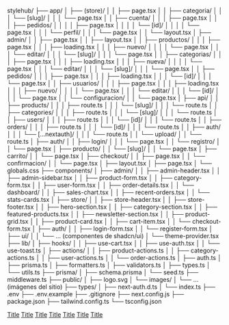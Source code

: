 stylehub/
├── app/
│   ├── (store)/
│   │   ├── page.tsx
│   │   ├── categoria/
│   │   │   └── [slug]/
│   │   │       └── page.tsx
│   │   ├── cuenta/
│   │   │   ├── page.tsx
│   │   │   ├── pedidos/
│   │   │   │   ├── page.tsx
│   │   │   │   └── [id]/
│   │   │   │       └── page.tsx
│   │   │   └── perfil/
│   │   │       └── page.tsx
│   │   └── layout.tsx
│   ├── admin/
│   │   ├── page.tsx
│   │   ├── layout.tsx
│   │   ├── productos/
│   │   │   ├── page.tsx
│   │   │   ├── loading.tsx
│   │   │   ├── nuevo/
│   │   │   │   └── page.tsx
│   │   │   └── editar/
│   │   │       └── [slug]/
│   │   │           └── page.tsx
│   │   ├── categorias/
│   │   │   ├── page.tsx
│   │   │   ├── loading.tsx
│   │   │   ├── nueva/
│   │   │   │   └── page.tsx
│   │   │   └── editar/
│   │   │       └── [slug]/
│   │   │           └── page.tsx
│   │   ├── pedidos/
│   │   │   ├── page.tsx
│   │   │   ├── loading.tsx
│   │   │   └── [id]/
│   │   │       └── page.tsx
│   │   ├── usuarios/
│   │   │   ├── page.tsx
│   │   │   ├── loading.tsx
│   │   │   ├── nuevo/
│   │   │   │   └── page.tsx
│   │   │   └── editar/
│   │   │       └── [id]/
│   │   │           └── page.tsx
│   │   └── configuracion/
│   │       └── page.tsx
│   ├── api/
│   │   ├── products/
│   │   │   ├── route.ts
│   │   │   └── [slug]/
│   │   │       └── route.ts
│   │   ├── categories/
│   │   │   ├── route.ts
│   │   │   └── [slug]/
│   │   │       └── route.ts
│   │   ├── users/
│   │   │   ├── route.ts
│   │   │   └── [id]/
│   │   │       └── route.ts
│   │   ├── orders/
│   │   │   ├── route.ts
│   │   │   └── [id]/
│   │   │       └── route.ts
│   │   ├── auth/
│   │   │   └── [...nextauth]/
│   │   │       └── route.ts
│   │   └── upload/
│   │       └── route.ts
│   ├── auth/
│   │   ├── login/
│   │   │   └── page.tsx
│   │   └── registro/
│   │       └── page.tsx
│   ├── producto/
│   │   └── [slug]/
│   │       └── page.tsx
│   ├── carrito/
│   │   └── page.tsx
│   ├── checkout/
│   │   ├── page.tsx
│   │   └── confirmacion/
│   │       └── page.tsx
│   ├── layout.tsx
│   ├── page.tsx
│   └── globals.css
├── components/
│   ├── admin/
│   │   ├── admin-header.tsx
│   │   ├── admin-sidebar.tsx
│   │   ├── product-form.tsx
│   │   ├── category-form.tsx
│   │   ├── user-form.tsx
│   │   ├── order-details.tsx
│   │   └── dashboard/
│   │       ├── sales-chart.tsx
│   │       ├── recent-orders.tsx
│   │       └── stats-cards.tsx
│   ├── store/
│   │   ├── store-header.tsx
│   │   ├── store-footer.tsx
│   │   ├── hero-section.tsx
│   │   ├── category-section.tsx
│   │   ├── featured-products.tsx
│   │   ├── newsletter-section.tsx
│   │   ├── product-grid.tsx
│   │   ├── product-card.tsx
│   │   ├── cart-item.tsx
│   │   └── checkout-form.tsx
│   ├── auth/
│   │   ├── login-form.tsx
│   │   └── register-form.tsx
│   ├── ui/
│   │   └── ... (componentes de shadcn/ui)
│   └── theme-provider.tsx
├── lib/
│   ├── hooks/
│   │   ├── use-cart.tsx
│   │   ├── use-auth.tsx
│   │   └── use-toast.ts
│   ├── actions/
│   │   ├── product-actions.ts
│   │   ├── category-actions.ts
│   │   ├── user-actions.ts
│   │   └── order-actions.ts
│   ├── auth.ts
│   ├── prisma.ts
│   ├── formatters.ts
│   ├── validators.ts
│   ├── types.ts
│   └── utils.ts
├── prisma/
│   ├── schema.prisma
│   └── seed.ts
├── middleware.ts
├── public/
│   ├── logo.svg
│   └── images/
│       └── ... (imágenes del sitio)
├── types/
│   ├── next-auth.d.ts
│   └── index.ts
├── .env
├── .env.example
├── .gitignore
├── next.config.js
├── package.json
├── tailwind.config.ts
└── tsconfig.json

[Title](app/api/products) [Title](app/api/products/%5Bid%5D) [Title](app/api/products/%5Bid%5D/images) [Title](app/api/products/%5Bid%5D/route.ts) [Title](app/api/products/%5Bslug%5D) [Title](app/api/products/%5Bslug%5D/route.ts) [Title](app/api/products/route.ts)